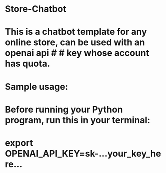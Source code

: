 # Store-Chatbot
# This is a chatbot template for any online store, can be used with an openai api # # key whose account has quota. 

# Sample usage: 
# Before running your Python program, run this in your terminal:
# export OPENAI_API_KEY=sk-...your_key_here...